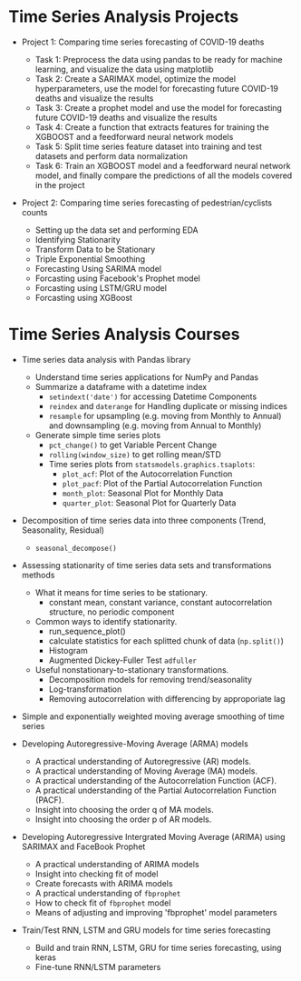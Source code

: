 # Time Series Analysis Projects

- Project 1: Comparing time series forecasting of COVID-19 deaths
  - Task 1: Preprocess the data using pandas to be ready for machine learning, and visualize the data using matplotlib
  - Task 2: Create a SARIMAX model, optimize the model hyperparameters, use the model for forecasting future COVID-19 deaths and visualize the results
  - Task 3: Create a prophet model and use the model for forecasting future COVID-19 deaths and visualize the results
  - Task 4: Create a function that extracts features for training the XGBOOST and a feedforward neural network models
  - Task 5: Split time series feature dataset into training and test datasets and perform data normalization
  - Task 6: Train an XGBOOST model and a feedforward neural network model, and finally compare the predictions of all the models covered in the project

- Project 2: Comparing time series forecasting of pedestrian/cyclists counts
  - Setting up the data set and performing EDA
  - Identifying Stationarity
  - Transform Data to be Stationary
  - Triple Exponential Smoothing
  - Forecasting Using SARIMA model
  - Forcasting using Facebook's Prophet model
  - Forcasting using LSTM/GRU model
  - Forcasting using XGBoost

# Time Series Analysis Courses

- Time series data analysis with Pandas library
  - Understand time series applications for NumPy and Pandas
  - Summarize a dataframe with a datetime index
    - `setindext('date')` for accessing Datetime Components
    - `reindex` and `daterange` for Handling duplicate or missing indices
    - `resample` for upsampling (e.g. moving from Monthly to Annual) and downsampling (e.g. moving from Annual to Monthly)
  - Generate simple time series plots
    - `pct_change()` to get Variable Percent Change
    - `rolling(window_size)` to get rolling mean/STD
    - Time series plots from `statsmodels.graphics.tsaplots`:
      - `plot_acf`: Plot of the Autocorrelation Function
      - `plot_pacf`: Plot of the Partial Autocorrelation Function
      - `month_plot`: Seasonal Plot for Monthly Data
      - `quarter_plot`: Seasonal Plot for Quarterly Data
      
- Decomposition of time series data into three components (Trend, Seasonality, Residual)
  - `seasonal_decompose()`
  
- Assessing stationarity of time series data sets and transformations methods
  - What it means for time series to be stationary.
    - constant mean, constant variance, constant autocorrelation structure, no periodic component
  - Common ways to identify stationarity.
    - run_sequence_plot()
    - calculate statistics for each splitted chunk of data (`np.split()`)
    - Histogram
    - Augmented Dickey-Fuller Test `adfuller`
  - Useful nonstationary-to-stationary transformations.
    - Decomposition models for removing trend/seasonality
    - Log-transformation
    - Removing autocorrelation with differencing by approporiate lag
   
  
- Simple and exponentially weighted moving average smoothing of time series

- Developing Autoregressive-Moving Average (ARMA) models
  - A practical understanding of Autoregressive (AR) models.
  - A practical understanding of Moving Average (MA) models.
  - A practical understanding of the Autocorrelation Function (ACF).
  - A practical understanding of the Partial Autocorrelation Function (PACF).
  - Insight into choosing the order q of MA models.
  - Insight into choosing the order p of AR models.
  
- Developing Autoregressive Intergrated Moving Average (ARIMA) using SARIMAX and FaceBook Prophet
  - A practical understanding of ARIMA models
  - Insight into checking fit of model
  - Create forecasts with ARIMA models 
  - A practical understanding of `fbprophet`
  - How to check fit of `fbprophet` model
  - Means of adjusting and improving 'fbprophet' model parameters

- Train/Test RNN, LSTM and GRU models for time series forecasting
  - Build and train RNN, LSTM, GRU for time series forecasting, using keras
  - Fine-tune RNN/LSTM parameters
  
